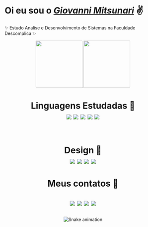 <div>
  <h1 align="left">Oi eu sou o <a href="https://www.linkedin.com/in/giovanni-mitsunari-206ba8174/"><i>Giovanni Mitsunari</i></a> ✌️</h1>
  <p align="left"> ✨ Estudo Analise e Desenvolvimento de Sistemas na Faculdade Descomplica ✨
  </a><br>
</div>

<div align="center">
  <a href="https://github.com/gimitsunari">
    <img height="150em" src="https://github-readme-stats.vercel.app/api?username=gimitsunari&count_private=true&include_all_commits=true&show_icons=true&theme=dracula&hide_border=false&show_owner=true"/>
    <img height="150em" src="https://github-readme-stats.vercel.app/api/top-langs/?username=gimitsunari&theme=dracula&hide_border=false&&layout=compact"/>
  </a>

<div align="center" valign="top"><h1>Linguagens Estudadas 📖<br>
  
  <img align="center" src="https://img.shields.io/badge/HTML5-E34F26?style=for-the-badge&logo=html5&logoColor=white">
  <img align="center" src="https://img.shields.io/badge/CSS3-1572B6?style=for-the-badge&logo=css3&logoColor=white">
  <img align="center" src="https://img.shields.io/badge/JavaScript-F7DF1E?style=for-the-badge&logo=javascript&logoColor=black">
  <img align="center" src="https://img.shields.io/badge/Python-14354C?style=for-the-badge&logo=python&logoColor=white">
  <img align="center" src="https://img.shields.io/badge/PHP-777BB4?style=for-the-badge&logo=php&logoColor=white">
</div><br></h1>

<div align="center" valign="top"><h1>Design 🎨<br>
  
  <img align="center" src="https://aleen42.github.io/badges/src/photoshop.svg">
  <img align="center" src="https://aleen42.github.io/badges/src/illustrator.svg">
  <img align="center" src="https://aleen42.github.io/badges/src/premiere.svg">
  <img align="center" src="https://aleen42.github.io/badges/src/after_effects.svg">
</div></h1>

<div align="center"><h1> Meus contatos 📧
  
  <a href="https://www.instagram.com/giovannimitsunari/" target="_blank"><img src="https://img.shields.io/badge/-Instagram-%23E4405F?style=for-the-badge&logo=instagram&logoColor=white" target="_blank"></a>
  <a href="https://www.facebook.com/giovanni.mitsunari" target="_blank"><img src="https://img.shields.io/badge/Facebook-1877F2?style=for-the-badge&logo=facebook&logoColor=white" target="_blank"></a>
  <a href="https://www.linkedin.com/in/giovanni-mitsunari-206ba8174/" target="_blank"><img src="https://img.shields.io/badge/-LinkedIn-%230077B5?style=for-the-badge&logo=linkedin&logoColor=white" target="_blank"></a> 
  <a href="mailto:gimitsunari@hotmail.com"><img src="https://img.shields.io/badge/Gmail-D14836?style=for-the-badge&logo=gmail&logoColor=white" target="_blank"></a>
</div>

  <div align="center"></h1>
  
  ![Snake animation](https://github.com/danielbped/danielbped/blob/output/github-contribution-grid-snake.svg)
  
</div>
